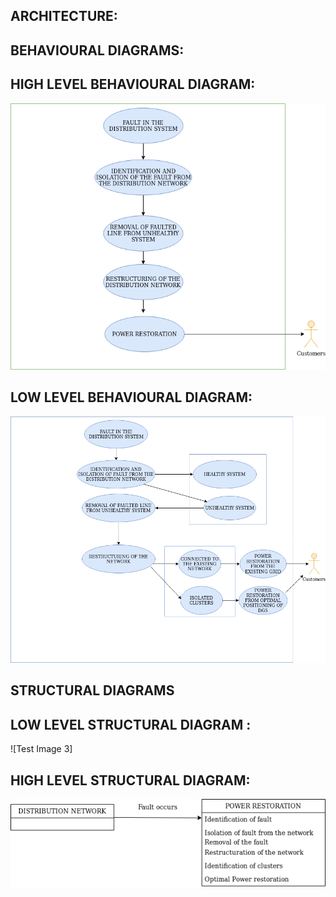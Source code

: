 ## ARCHITECTURE:

## BEHAVIOURAL DIAGRAMS:

## HIGH LEVEL BEHAVIOURAL DIAGRAM:

![Test Image 1](https://github.com/Sweta002/FINAL_YEAR_PROJECT_SLDC/blob/main/Architecture/HIGH%20LEVEL%20FINAL.png)

## LOW LEVEL BEHAVIOURAL DIAGRAM:

![Test Image 2](https://github.com/Sweta002/FINAL_YEAR_PROJECT_SLDC/blob/main/Architecture/LOW%20LEVEL%20FINAL.png)

## STRUCTURAL DIAGRAMS

## LOW LEVEL STRUCTURAL DIAGRAM :

![Test Image 3]

## HIGH LEVEL STRUCTURAL DIAGRAM:

![Test Image 4](https://github.com/Sweta002/FINAL_YEAR_PROJECT_SLDC/blob/main/Architecture/STRUCTUREHIGH(2).png)

